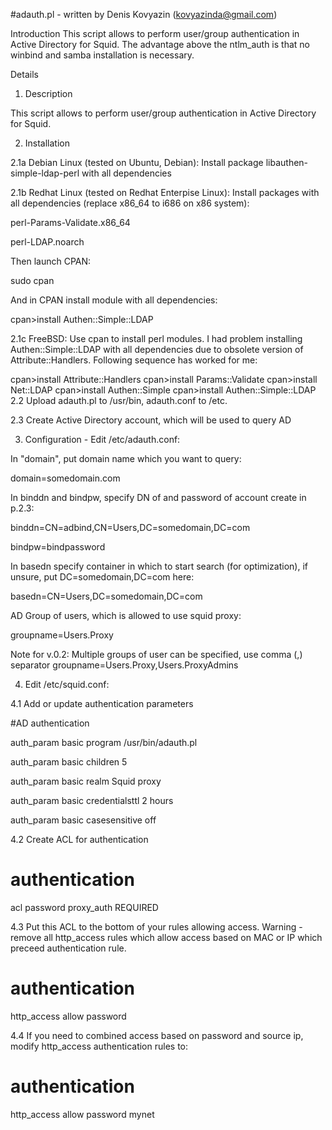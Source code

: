 #adauth.pl - written by Denis Kovyazin (kovyazinda@gmail.com)

Introduction
This script allows to perform user/group authentication in Active Directory for Squid. The advantage above the ntlm_auth is that no winbind and samba installation is necessary.

Details
1. Description

This script allows to perform user/group authentication in Active Directory for Squid.

2. Installation

2.1a Debian Linux (tested on Ubuntu, Debian): Install package libauthen-simple-ldap-perl with all dependencies

2.1b Redhat Linux (tested on Redhat Enterpise Linux): Install packages with all dependencies (replace x86_64 to i686 on x86 system):

perl-Params-Validate.x86_64

perl-LDAP.noarch

Then launch CPAN:

sudo cpan

And in CPAN install module with all dependencies:

cpan>install Authen::Simple::LDAP

2.1c FreeBSD: Use cpan to install perl modules. I had problem installing Authen::Simple::LDAP with all dependencies due to obsolete version of Attribute::Handlers. Following sequence has worked for me:

cpan>install Attribute::Handlers
cpan>install Params::Validate
cpan>install Net::LDAP
cpan>install Authen::Simple
cpan>install Authen::Simple::LDAP
2.2 Upload adauth.pl to /usr/bin, adauth.conf to /etc.

2.3 Create Active Directory account, which will be used to query AD

3. Configuration - Edit /etc/adauth.conf:

In "domain", put domain name which you want to query:

domain=somedomain.com

In binddn and bindpw, specify DN of and password of account create in p.2.3:

binddn=CN=adbind,CN=Users,DC=somedomain,DC=com

bindpw=bindpassword

In basedn specify container in which to start search (for optimization), if unsure, put DC=somedomain,DC=com here:

basedn=CN=Users,DC=somedomain,DC=com

AD Group of users, which is allowed to use squid proxy:

groupname=Users.Proxy

Note for v.0.2:
Multiple groups of user can be specified, use comma (,) separator
groupname=Users.Proxy,Users.ProxyAdmins


4. Edit /etc/squid.conf:

4.1 Add or update authentication parameters

#AD authentication

auth_param basic program /usr/bin/adauth.pl

auth_param basic children 5

auth_param basic realm Squid proxy

auth_param basic credentialsttl 2 hours

auth_param basic casesensitive off

4.2 Create ACL for authentication

# authentication

acl password proxy_auth REQUIRED

4.3 Put this ACL to the bottom of your rules allowing access. Warning - remove all http_access rules which allow access based on MAC or IP which preceed authentication rule.

# authentication

http_access allow password

4.4 If you need to combined access based on password and source ip, modify http_access authentication rules to:

# authentication

http_access allow password mynet
